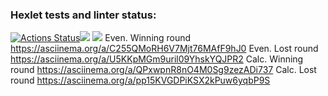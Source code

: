 ### Hexlet tests and linter status:
[![Actions Status](https://github.com/MarieTask/java-project-61/workflows/hexlet-check/badge.svg)](https://github.com/MarieTask/java-project-61/actions)<a href="https://codeclimate.com/github/MarieTask/java-project-61/maintainability"><img src="https://api.codeclimate.com/v1/badges/d3be10858f3ae4e331d0/maintainability" /></a>
<a href="https://codeclimate.com/github/MarieTask/java-project-61/test_coverage"><img src="https://api.codeclimate.com/v1/badges/d3be10858f3ae4e331d0/test_coverage" /></a>
Even. Winning round https://asciinema.org/a/C255QMoRH6V7Mjt76MAfF9hJ0
Even. Lost round https://asciinema.org/a/U5KKpMGm9uril09YhskYQJPR2
Calc. Winning round https://asciinema.org/a/QPxwpnR8nO4M0Sg9zezADi737
Calc. Lost round https://asciinema.org/a/pp15KVGDPiKSX2kPuw6yqbP9S

